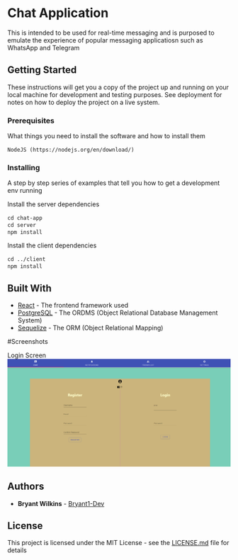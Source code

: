 # Chat Application

This is intended to be used for real-time messaging and is purposed to emulate the experience of popular messaging applicatiosn such as WhatsApp and Telegram

## Getting Started

These instructions will get you a copy of the project up and running on your local machine for development and testing purposes. See deployment for notes on how to deploy the project on a live system.

### Prerequisites

What things you need to install the software and how to install them

```
NodeJS (https://nodejs.org/en/download/)
```

### Installing

A step by step series of examples that tell you how to get a development env running

Install the server dependencies
```
cd chat-app
cd server
npm install
```
Install the client dependencies
```
cd ../client
npm install
```


## Built With

* [React](https://reactjs.org/docs/getting-started.html) - The frontend framework used
* [PostgreSQL](https://www.postgresql.org/docs/12/index.html) - The ORDMS (Object Relational Database Management System)
* [Sequelize](https://sequelize.org/v5/) - The ORM (Object Relational Mapping)

#Screenshots

Login Screen
![Image of Login side by side](https://github.com/Bryant1-Dev/Chat-App/blob/master/screenshots/login_side_by_side.PNG)
## Authors

* **Bryant Wilkins** - [Bryant1-Dev](https://github.com/Bryant1-Dev)

## License

This project is licensed under the MIT License - see the [LICENSE.md](LICENSE.md) file for details
